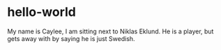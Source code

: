 hello-world
===========

My name is Caylee, I am sitting next to Niklas Eklund. He is a player, but gets away with by saying he is just Swedish.
